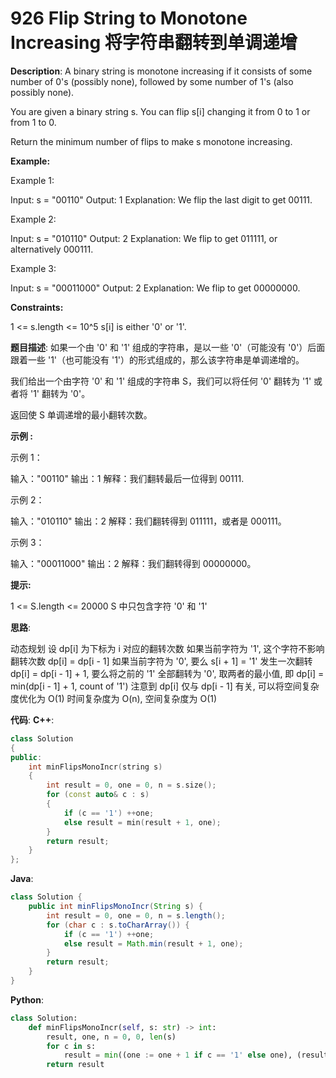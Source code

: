 # 926 Flip String to Monotone Increasing 将字符串翻转到单调递增

__Description__:
A binary string is monotone increasing if it consists of some number of 0's (possibly none), followed by some number of 1's (also possibly none).

You are given a binary string s. You can flip s[i] changing it from 0 to 1 or from 1 to 0.

Return the minimum number of flips to make s monotone increasing.

__Example:__

Example 1:

Input: s = "00110"
Output: 1
Explanation: We flip the last digit to get 00111.

Example 2:

Input: s = "010110"
Output: 2
Explanation: We flip to get 011111, or alternatively 000111.

Example 3:

Input: s = "00011000"
Output: 2
Explanation: We flip to get 00000000.

__Constraints:__

1 <= s.length <= 10^5
s[i] is either '0' or '1'.

__题目描述__:
如果一个由 '0' 和 '1' 组成的字符串，是以一些 '0'（可能没有 '0'）后面跟着一些 '1'（也可能没有 '1'）的形式组成的，那么该字符串是单调递增的。

我们给出一个由字符 '0' 和 '1' 组成的字符串 S，我们可以将任何 '0' 翻转为 '1' 或者将 '1' 翻转为 '0'。

返回使 S 单调递增的最小翻转次数。

__示例 :__

示例 1：

输入："00110"
输出：1
解释：我们翻转最后一位得到 00111.

示例 2：

输入："010110"
输出：2
解释：我们翻转得到 011111，或者是 000111。

示例 3：

输入："00011000"
输出：2
解释：我们翻转得到 00000000。

__提示:__

1 <= S.length <= 20000
S 中只包含字符 '0' 和 '1'

__思路__:

动态规划
设 dp[i] 为下标为 i 对应的翻转次数
如果当前字符为 '1', 这个字符不影响翻转次数 dp[i] = dp[i - 1]
如果当前字符为 '0', 要么 s[i + 1] = '1' 发生一次翻转 dp[i] = dp[i - 1] + 1, 要么将之前的 '1' 全部翻转为 '0', 取两者的最小值, 即 dp[i] = min(dp[i - 1] + 1, count of '1')
注意到 dp[i] 仅与 dp[i - 1] 有关, 可以将空间复杂度优化为 O(1)
时间复杂度为 O(n), 空间复杂度为 O(1)

__代码__:
__C++__:

```C++
class Solution 
{
public:
    int minFlipsMonoIncr(string s) 
    {
        int result = 0, one = 0, n = s.size();
        for (const auto& c : s) 
        {
            if (c == '1') ++one;
            else result = min(result + 1, one);
        }
        return result;
    }
};
```

__Java__:

```Java
class Solution {
    public int minFlipsMonoIncr(String s) {
        int result = 0, one = 0, n = s.length();
        for (char c : s.toCharArray()) {
            if (c == '1') ++one;
            else result = Math.min(result + 1, one);
        }
        return result;
    }
}
```

__Python__:

```Python
class Solution:
    def minFlipsMonoIncr(self, s: str) -> int:
        result, one, n = 0, 0, len(s)
        for c in s:
            result = min((one := one + 1 if c == '1' else one), (result := result + 1 if c == '0' else result))
        return result
```
